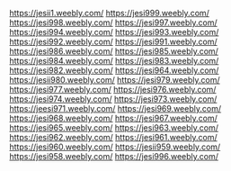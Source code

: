 <a href="https://jesii1.weebly.com/">https://jesii1.weebly.com/</a>
<a href="https://jesi999.weebly.com/">https://jesi999.weebly.com/</a>
<a href="https://jesi998.weebly.com/">https://jesi998.weebly.com/</a>
<a href="https://jesi997.weebly.com/">https://jesi997.weebly.com/</a>
<a href="https://jesi994.weebly.com/">https://jesi994.weebly.com/</a>
<a href="https://jesi993.weebly.com/">https://jesi993.weebly.com/</a>
<a href="https://jesi992.weebly.com/">https://jesi992.weebly.com/</a>
<a href="https://jesi991.weebly.com/">https://jesi991.weebly.com/</a>
<a href="https://jesi986.weebly.com/">https://jesi986.weebly.com/</a>
<a href="https://jesi985.weebly.com/">https://jesi985.weebly.com/</a>
<a href="https://jesi984.weebly.com/">https://jesi984.weebly.com/</a>
<a href="https://jesi983.weebly.com/">https://jesi983.weebly.com/</a>
<a href="https://jesi982.weebly.com/">https://jesi982.weebly.com/</a>
<a href="https://jesi964.weebly.com/">https://jesi964.weebly.com/</a>
<a href="https://jesii980.weebly.com/">https://jesii980.weebly.com/</a>
<a href="https://jesi979.weebly.com/">https://jesi979.weebly.com/</a>
<a href="https://jesi977.weebly.com/">https://jesi977.weebly.com/</a>
<a href="https://jesi976.weebly.com/">https://jesi976.weebly.com/</a>
<a href="https://jesi974.weebly.com/">https://jesi974.weebly.com/</a>
<a href="https://jesi973.weebly.com/">https://jesi973.weebly.com/</a>
<a href="https://jeesi971.weebly.com/">https://jeesi971.weebly.com/</a>
<a href="https://jesi969.weebly.com/">https://jesi969.weebly.com/</a>
<a href="https://jesi968.weebly.com/">https://jesi968.weebly.com/</a>
<a href="https://jesi967.weebly.com/">https://jesi967.weebly.com/</a>
<a href="https://jesi965.weebly.com/">https://jesi965.weebly.com/</a>
<a href="https://jesi963.weebly.com/">https://jesi963.weebly.com/</a>
<a href="https://jesi962.weebly.com/">https://jesi962.weebly.com/</a>
<a href="https://jesi961.weebly.com/">https://jesi961.weebly.com/</a>
<a href="https://jesi960.weebly.com/">https://jesi960.weebly.com/</a>
<a href="https://jesii959.weebly.com/">https://jesii959.weebly.com/</a>
<a href="https://jesi958.weebly.com/">https://jesi958.weebly.com/</a>
<a href="https://jesi996.weebly.com/">https://jesi996.weebly.com/</a>
<a href=""></a>
